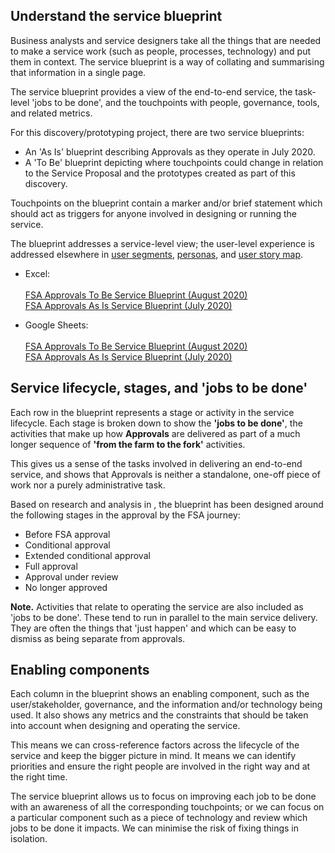 ## Understand the service blueprint

Business analysts and service designers take all the things that are needed to make a service work (such as people, processes, technology) and put them in context. The service blueprint is a way of collating and summarising that information in a single page.

The service blueprint provides a view of the end-to-end service, the task-level 'jobs to be done', and the touchpoints with people, governance, tools, and related metrics.

For this discovery/prototyping project, there are two service blueprints:
* An 'As Is' blueprint describing Approvals as they operate in July 2020.
* A 'To Be' blueprint depicting where touchpoints could change in relation to the Service Proposal and the prototypes created as part of this discovery.

Touchpoints on the blueprint contain a marker and/or brief statement which should act as triggers for anyone involved in designing or running the service.

The blueprint addresses a service-level view; the user-level experience is addressed elsewhere in [user segments](user-segments), [personas](personas), and [user story map](user-story-mapping).

* Excel:<br><br>
 [FSA Approvals To Be Service Blueprint (August 2020)](https://drive.google.com/file/d/1Bwb2AYlsRmqvFtaSSt2zhUGEvjBB19yA/view?usp=sharing)<br>[FSA Approvals As Is Service Blueprint (July 2020)](https://drive.google.com/file/d/1yMSyxScdDrn2bS0YzTz5GD0UJCCfP5ta/view?usp=sharing)

* Google Sheets:<br><br>
 [FSA Approvals To Be Service Blueprint (August 2020)](https://docs.google.com/spreadsheets/d/1OqAqZWGjtNgHq_Oz-0mgSDp0NIL-C01RVVdxWoUOQAI/edit?usp=sharing)<br>[FSA Approvals As Is Service Blueprint (July 2020)](https://docs.google.com/spreadsheets/d/1T-amAD_FqKhkP0VWd_lHOQMT9bbsP0_F-u5qm0VStkY/edit?usp=sharing)



## Service lifecycle, stages, and 'jobs to be done'

Each row in the blueprint represents a stage or activity in the service lifecycle. Each stage is broken down to show the **'jobs to be done'**, the activities that make up how **Approvals** are delivered as part of a much longer sequence of **'from the farm to the fork'** activities.

This gives us a sense of the tasks involved in delivering an end-to-end service, and shows that Approvals is neither a standalone, one-off piece of work nor a purely administrative task.

Based on research and analysis in [<discovery timeframe>](timeline-and-ceremonies), the blueprint has been designed around the following stages in the approval by the FSA journey:

* Before FSA approval
* Conditional approval
* Extended conditional approval
* Full approval
* Approval under review
* No longer approved


**Note.** Activities that relate to operating the service are also included as 'jobs to be done'. These tend to run in parallel to the main service delivery. They are often the things that 'just happen' and which can be easy to dismiss as being separate from approvals.

## Enabling components
Each column in the blueprint shows an enabling component, such as the user/stakeholder, governance, and the information and/or technology being used. It also shows any metrics and the constraints that should be taken into account when designing and operating the service.

This means we can cross-reference factors across the lifecycle of the service and keep the bigger picture in mind. It means we can identify priorities and ensure the right people are involved in the right way and at the right time.

The service blueprint allows us to focus on improving each job to be done with an awareness of all the corresponding touchpoints; or we can focus on a particular component such as a piece of technology and review which jobs to be done it impacts. We can minimise the risk of fixing things in isolation.
